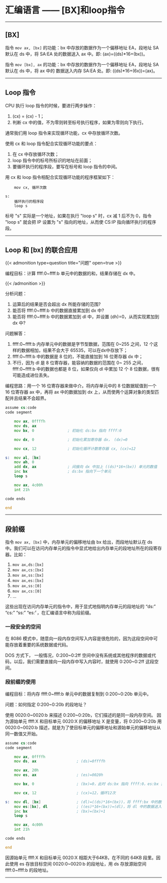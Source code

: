 # 汇编语言 —— [BX]和loop指令


---

## [BX]

指令 `mov ax, [bx]` 的功能：bx 中存放的数据作为一个偏移地址 EA，段地址 SA 默认在 ds 中，将 SA:EA 处的数据送入 ax 中。即: (ax)=((ds)*16+(bx))。

指令 `mov [bx], ax` 的功能：bx 中存放的数据作为一个偏移地址 EA，段地址 SA 默认在 ds 中，将 ax 中的 数据送入内存 SA:EA 处。即: ((ds)*16+(6x))=(ax)。

---

## Loop 指令

CPU 执行 loop 指令的时候，要进行两步操作：

1. (cx) = (cx) - 1；
2. 判断 cx 中的值，不为零则转至标号执行程序，如果为零则向下执行。

通常我们用 loop 指令来实现循环功能，cx 中存放循环次数。

使用 cx 和 loop 指令配合实现循环功能的要点：

1. 在 cx 中存放循环次数；
2. loop 指令中的标号所标识的地址在前面；
3. 要循环执行的程序段，要写在标号和 loop 指令的中间。

用 cx 和 loop 指令相配合实现循环功能的程序框架如下：

``` text
    mov cx, 循环次数

s:
    循环执行的程序段
    loop s
```

标号 "s" 实际是一个地址，如果在执行 "loop s" 时，cx 减 1 后不为 0，指令 "loop s" 就会把 IP 设置为 "s" 指向的地址，从而使 CS:IP 指向循环执行的程序段。

---

## Loop 和 [bx] 的联合应用

{{< admonition type=question title="问题" open=true >}}

编程目标：计算 ffff:0~ffff:b 单元中的数据的和，结果存储在 dx 中。

{{< /admonition >}}

分析问题：

1. 运算后的结果是否会超出 dx 所能存储的范围?
2. 能否将 ffff:0~ffff:b 中的数据直接累加到 dx 中?
3. 能否将 ffff:0~ffff:b 中的数据累加到 dl 中，并设置 (dh)=0，从而实现累加到 dx 中?

问题解答：

1. ffff:0~ffff:b 内存単元中的数据是字节型数据，范围在 0~255 之间，12 个这样的数据相加，结果不会大于 65535，可以在dx中存放下；
2. ffff:0~ffff:b 中的数据是 8 位的，不能直接加到 16 位寄存器 dx 中；
3. 不行，因为 dl 是 8 位寄存器，能容纳的数据的范围在 0~ 255 之间，ffff:0~ffff:b 中的数据也都是 8 位，如果仅向 dl 中累加 12 个 8 位数据，很有可能造成进位丢失。

编程思路：用一个 16 位寄存器来做中介。将内存单元中的 8 位数据赋值到一个 16 位寄存器 ax 中，再将 ax 中的数据加到 dx 上，从而使两个运算对象的类型匹配并且结果不会超界。

``` asm
assume cs:code
code segment

    mov ax, 0ffffh
    mov ds, ax
    mov bx, 0               ; 初始化 ds:bx 指向 ffff:0

    mov dx, 0               ; 初始化累加寄存器 dx， (dx)=0

    mov cx, 12              ; 初始化循环计数寄存器 cx, (cx)=12

s:  mov al, [bx]
    mov ah, 0
    add dx, ax              ; 间接向 dx 中加上 ((ds)*16+(bx)) 单元的数值
    inc bx                  ; ds:bx 指向下一个单元
    loop s

    mov ax, 4c00h
    int 21h

code ends

end
```

---

## 段前缀

指令 `mov ax, [bx]` 中，内存单元的偏移地址由 bx 给出，而段地址默认在 ds 中。我们可以在访问内存单元的指令中显式地给出内存单元的段地址所在的段寄存器。比如：

1. `mov ax,ds:[bx]`
2. `mov ax,cs:[bx]`
3. `mov ax,ss:[bx]`
4. `mov ax,es:[bx]`
5. `mov ax,ss:[0]`
6. `mov ax,cs:[0]`
7. ...

这些出现在访问内存单元的指令中，用于显式地指明内存单元的段地址的 “ds:” “cs:” “ss:” “es:〞，在汇编语言中称为段前缀。

### 一段安全的空间

在 8086 模式中，随意向一段内存空间写入内容是很危险的，因为这段空间中可能存放着重要的系统数据或代码。

DOS 方式下， 一般情况，0:200~0:2ff 空间中没有系统或其他程序的数据或代码，以后，我们需要直接向一段内存中写入内容时，就使用 0:200~0:2ff 这段空间。

### 段前缀的使用

编程目标：将内存 ffff:0~ffff:b 单元中的数据复制到 0:200~0:20b 单元中。

问题：如何指定 0:200~0:20b 的段地址？

使用 0020:0~0020:b 来描述 0:200~0:20b，它们描述的是同一段内存空间。 因为源始单元 ffff:X 和目标单元 0020:X 的偏移地址 X 是变量，将 0:200~0:20b 用 0020:0~0020:b 描述，就是为了使目标单元的偏移地址和源始单元的偏移地址从同一数值又开始。

``` asm
assume cs:code
code segment

    mov ax, 0ffffh
    mov ds, ax                  ; (ds)=0ffffh

    mov ax, 20h
    mov es, ax                  ; (es)=0020h

    mov bx, 0                   ; (bx)=0，此时 ds:bx 指向 ffff:0，es:bx 指向0020:0

    mov cx, 12                  ; (cx)=12，循环12次

s:  mov dl, [bx]                ; (dl)=((ds)*16+(bx))，将 ffff:bx 中的数据送入 dl
    mov es:[bx], dl             ; ((es)*16+(bx))=(dl)，将 dl 中的数据送入 0020:bx
    inc bx                      ; (bx)=(bx)+1
    loop s

    mov ax, 4c00h
    int 21h

code ends

end
```

因源始单元 ffff:X 和目标单元 0020:X 相距大于64KB，在不同的 64KB 段里。因此使用 es 存放目标空间 0020:0~0020:b 的段地址，用 ds 存放源始空间 ffff:0~ffff:b 的段地址。

---

